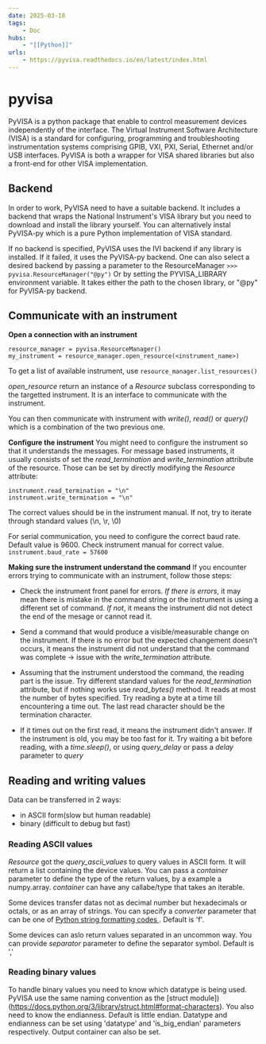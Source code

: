 ```yaml
---
date: 2025-03-18
tags:
    - Doc 
hubs:
    - "[[Python]]"
urls:
    - https://pyvisa.readthedocs.io/en/latest/index.html
---
```


# pyvisa 

PyVISA is a python package that enable to control measurement devices independently of the interface.
The Virtual Instrument Software Architecture (VISA) is a standard for configuring, programming 
and troubleshooting instrumentation systems comprising GPIB, VXI, PXI, Serial, Ethernet and/or
USB interfaces.
PyVISA is both a wrapper for VISA shared libraries but also a front-end for other VISA implementation.


## Backend
In order to work, PyVISA need to have a suitable backend. It includes a backend that wraps the National
Instrument's VISA library but you need to download and install the library yourself.
You can alternatively instal PyVISA-py which is a pure Python implementation of VISA standard.

If no backend is specified, PyVISA uses the IVI backend if any library is installed. If it failed, 
it uses the PyVISA-py backend.
One can also select a desired backend by passing a parameter to the ResourceManager
```>>> pyvisa.ResourceManager("@py")```
Or by setting the PYVISA_LIBRARY environment variable.
It takes either the path to the chosen library, or "@py" for PyVISA-py backend.

## Communicate with an instrument

**Open a connection with an instrument**
```
resource_manager = pyvisa.ResourceManager()
my_instrument = resource_manager.open_resource(<instrument_name>)
```

To get a list of available instrument, use ```resource_manager.list_resources()```

*open_resource* return an instance of a *Resource* subclass corresponding to the targetted instrument.
It is an interface to communicate with the instrument.

You can then communicate with instrument with *write()*, *read()* or *query()* which is a combination
of the two previous one.

**Configure the instrument**
You might need to configure the instrument so that it understands the messages.
For message based instruments, it usually consists of set the *read_termination* and *write_termination*
attribute of the resource.
Those can be set by directly modifying the *Resource* attribute:
```
instrument.read_termination = "\n"
instrument.write_termination = "\n"
```
The correct values should be in the instrument manual. If not, try to iterate through standard values
(\n, \r, \0)

For serial communication, you need to configure the correct baud rate. Default value is 9600.
Check instrument manual for correct value.
```instrument.baud_rate = 57600```

**Making sure the instrument understand the command**
If you encounter errors trying to communicate with an instrument, follow those steps:
- Check the instrument front panel for errors. *If there is errors*, it may mean there is mistake in the command string or the instrument is using a different set of command. *If not*, it means the instrument did not detect the end of the mesage or cannot read it.

- Send a command that would produce a visible/measurable change on the instrument. If there is no error but the expected changement doesn't occurs, it means the instrument did not understand that the command was complete -> issue with the *write_termination* attribute.

- Assuming that the instrument understood the command, the reading part is the issue. Try different standard values for the *read_termination* attribute, but if nothing works use *read_bytes()* method. It reads at most the number of bytes specified. Try reading a byte at a time till encountering a time out. The last read character should be the termination character.

- If it times out on the first read, it means the instrument didn't answer. If the instrument is old, you may be too fast for it. Try waiting a bit before reading, with a *time.sleep()*, or using *query_delay* or pass a *delay* parameter to *query*



## Reading and writing values

Data can be transferred in 2 ways:
- in ASCII form(slow but human readable)
- binary (difficult to debug but fast)

### Reading ASCII values
*Resource* got the *query_ascii_values* to query values in ASCII form. 
It will return a list containing the device values.
You can pass a *container* parameter to define the type of the return values, by a example a numpy.array.
*container* can have any callabe/type that takes an iterable.

Some devices transfer datas not as decimal number but hexadecimals or octals, or as an array of strings.
You can specify a *converter* parameter that can be one of [ Python string formatting codes ](https://docs.python.org/3/library/string.html#formatspec).
Default is 'f'.

Some devices can aslo return values separated in an uncommon way. You can provide *separator* parameter
to define the separator symbol. Default is ','


### Reading binary values

To handle binary values you need to know which datatype is being used. PyVISA use the same naming convention
as the [struct module])(https://docs.python.org/3/library/struct.html#format-characters).
You also need to know the endianness. Default is little endian.
Datatype and endianness can be set using 'datatype' and 'is_big_endian' parameters respectively.
Output container can also be set.
